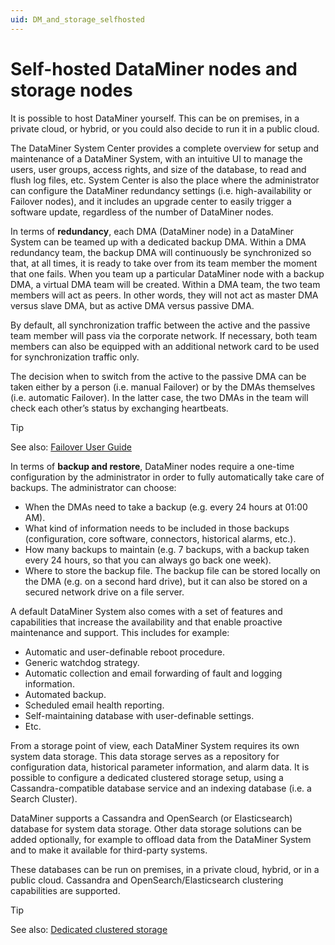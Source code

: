```yaml
---
uid: DM_and_storage_selfhosted
---
```


# Self-hosted DataMiner nodes and storage nodes

It is possible to host DataMiner yourself. This can be on premises, in a private cloud, or hybrid, or you could also decide to run it in a public cloud.

The DataMiner System Center provides a complete overview for setup and maintenance of a DataMiner System, with an intuitive UI to manage the users, user groups, access rights, and size of the database, to read and flush log files, etc. System Center is also the place where the administrator can configure the DataMiner redundancy settings (i.e. high-availability or Failover nodes), and it includes an upgrade center to easily trigger a software update, regardless of the number of DataMiner nodes.

In terms of **redundancy**, each DMA (DataMiner node) in a DataMiner System can be teamed up with a dedicated backup DMA. Within a DMA redundancy team, the backup DMA will continuously be synchronized so that, at all times, it is ready to take over from its team member the moment that one fails. When you team up a particular DataMiner node with a backup DMA, a virtual DMA team will be created. Within a DMA team, the two team members will act as peers. In other words, they will not act as master DMA versus slave DMA, but as active DMA versus passive DMA.

By default, all synchronization traffic between the active and the passive team member will pass via the corporate network. If necessary, both team members can also be equipped with an additional network card to be used for synchronization traffic only.

The decision when to switch from the active to the passive DMA can be taken either by a person (i.e. manual Failover) or by the DMAs themselves (i.e. automatic Failover). In the latter case, the two DMAs in the team will check each other’s status by exchanging heartbeats.

> [!TIP]
> See also: [Failover User Guide](xref:failover)

In terms of **backup and restore**, DataMiner nodes require a one-time configuration by the administrator in order to fully automatically take care of backups. The administrator can choose:

- When the DMAs need to take a backup (e.g. every 24 hours at 01:00 AM).
- What kind of information needs to be included in those backups (configuration, core software, connectors, historical alarms, etc.).
- How many backups to maintain (e.g. 7 backups, with a backup taken every 24 hours, so that you can always go back one week).
- Where to store the backup file. The backup file can be stored locally on the DMA (e.g. on a second hard drive), but it can also be stored on a secured network drive on a file server.

A default DataMiner System also comes with a set of features and capabilities that increase the availability and that enable proactive maintenance and support. This includes for example:

- Automatic and user-definable reboot procedure.
- Generic watchdog strategy.
- Automatic collection and email forwarding of fault and logging information.
- Automated backup.
- Scheduled email health reporting.
- Self-maintaining database with user-definable settings.
- Etc.

From a storage point of view, each DataMiner System requires its own system data storage. This data storage serves as a repository for configuration data, historical parameter information, and alarm data. It is possible to configure a dedicated clustered storage setup, using a Cassandra-compatible database service and an indexing database (i.e. a Search Cluster).

DataMiner supports a Cassandra and OpenSearch (or Elasticsearch) database for system data storage. Other data storage solutions can be added optionally, for example to offload data from the DataMiner System and to make it available for third-party systems.

These databases can be run on premises, in a private cloud, hybrid, or in a public cloud. Cassandra and OpenSearch/Elasticsearch clustering capabilities are supported.

> [!TIP]
> See also: [Dedicated clustered storage](xref:Dedicated_clustered_storage)
